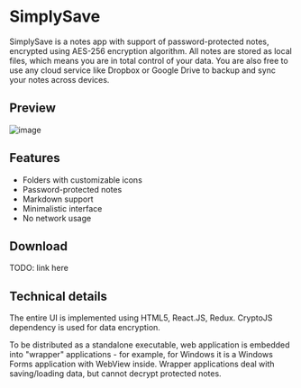 # SimplySave
SimplySave is a notes app with support of password-protected notes, encrypted using AES-256 encryption algorithm. All notes are stored as local files, which means you are in total control of your data. You are also free to use any cloud service like Dropbox or Google Drive to backup and sync your notes across devices.

## Preview
![image](https://user-images.githubusercontent.com/2338967/164563586-8721c74e-2d54-49f4-aa83-96e0c378aad5.png)

## Features
* Folders with customizable icons
* Password-protected notes
* Markdown support
* Minimalistic interface
* No network usage

## Download
TODO: link here

## Technical details
The entire UI is implemented using HTML5, React.JS, Redux. CryptoJS dependency is used for data encryption.

To be distributed as a standalone executable, web application is embedded into "wrapper" applications - for example, for Windows it is a Windows Forms application with WebView inside. Wrapper applications deal with saving/loading data, but cannot decrypt protected notes.
